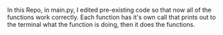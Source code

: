 In this Repo, in main.py, I edited pre-existing code so that now all of the functions work correctly. Each function has it's own call that prints out to the terminal what the function is doing, then it does the functions. 